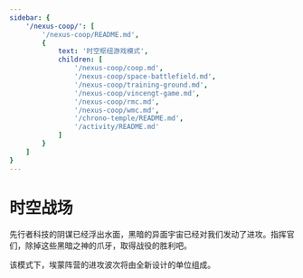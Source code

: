 ```yaml
---
sidebar: {
    '/nexus-coop/': [
        '/nexus-coop/README.md',
        {
            text: '时空枢纽游戏模式',
            children: [
                '/nexus-coop/coop.md',
                '/nexus-coop/space-battlefield.md',
                '/nexus-coop/training-ground.md',
                '/nexus-coop/vincengt-game.md',
                '/nexus-coop/rmc.md',
                '/nexus-coop/wmc.md',
                '/chrono-temple/README.md',
                '/activity/README.md'
            ]
        }
    ]
}
---
```



# 时空战场

先行者科技的阴谋已经浮出水面，黑暗的异面宇宙已经对我们发动了进攻。指挥官们，除掉这些黑暗之神的爪牙，取得战役的胜利吧。

该模式下，埃蒙阵营的进攻波次将由全新设计的单位组成。